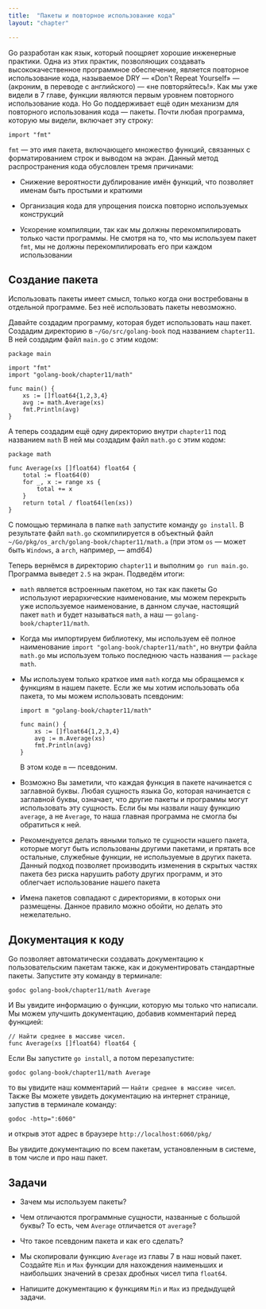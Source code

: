 ```yaml
---
title:  "Пакеты и повторное использование кода"
layout: "chapter"

---
```


Go разработан как язык, который поощряет хорошие инженерные практики. Одна из
этих практик, позволяющих создавать высококачественное программное обеспечение,
является повторное использование кода, называемое DRY — «Don't Repeat Yourself»
— (акроним, в переводе с английского) — «не повторяйтесь!». Как мы уже видели в
7 главе, функции являются первым уровнем повторного использование кода. Но Go
поддерживает ещё один механизм для повторного использования кода — пакеты. Почти
любая программа, которую мы видели, включает эту строку:

    import "fmt"

`fmt` — это имя пакета, включающего множество функций, связанных с
форматированием строк и выводом на экран. Данный метод распространения кода
обусловлен тремя причинами:

*   Снижение вероятности дублирование имён функций, что позволяет именам быть
    простыми и краткими

*   Организация кода для упрощения поиска повторно используемых конструкций

*   Ускорение компиляции, так как мы должны перекомпилировать только части
    программы. Не смотря на то, что мы используем пакет `fmt`, мы не должны
    перекомпилировать его при каждом использовании

## Создание пакета

Использовать пакеты имеет смысл, только когда они востребованы в отдельной
программе. Без неё использовать пакеты невозможно.

Давайте создадим программу, которая будет использовать наш пакет. Создадим
директорию в `~/Go/src/golang-book` под названием `chapter11`. В ней создадим
файл `main.go` с этим кодом:

    package main

    import "fmt"
    import "golang-book/chapter11/math"

    func main() {
        xs := []float64{1,2,3,4}
        avg := math.Average(xs)
        fmt.Println(avg)
    }

А теперь создадим ещё одну директорию внутри `chapter11` под названием `math`
В ней мы создадим файл `math.go` с этим кодом:

    package math

    func Average(xs []float64) float64 {
        total := float64(0)
        for _, x := range xs {
            total += x
        }
        return total / float64(len(xs))
    }

C помощью терминала в папке `math` запустите команду `go install`. В результате
файл `math.go` скомпилируется в объектный файл `~/Go/pkg/os_arch/golang-book/chapter11/math.a` 
(при этом `os` — может быть `Windows`, a `arch`, например, — amd64)

Теперь вернёмся в директорию `chapter11` и выполним `go run main.go`. Программа
выведет `2.5` на экран. Подведём итоги:

*   `math` является встроенным пакетом, но так как пакеты Go используют
    иерархические наименование, мы можем перекрыть уже используемое наименование, в
    данном случае, настоящий пакет `math` и будет называться `math`, а наш —
    `golang-book/chapter11/math`.

*   Когда мы импортируем библиотеку, мы используем её полное наименование 
    `import "golang-book/chapter11/math"`, но внутри файла `math.go` мы используем 
    только последнюю часть названия — `package math`.

*   Мы используем только краткое имя `math` когда мы обращаемся к функциям  в
    нашем пакете. Если же мы хотим использовать оба пакета, то мы можем использовать
    псевдоним:

    ```
    import m "golang-book/chapter11/math"

    func main() {
        xs := []float64{1,2,3,4}
        avg := m.Average(xs)
        fmt.Println(avg)
    }
    ```

    В этом коде `m` — псевдоним.

*   Возможно Вы заметили, что каждая функция в пакете начинается с заглавной
    буквы. Любая сущность языка Go, которая  начинается с заглавной буквы, означает,
    что другие пакеты и программы могут использовать эту сущность. Если бы мы
    назвали нашу функцию `average`, а не `Average`, то наша главная программа не
    смогла бы обратиться к ней.

*   Рекомендуется делать явными только те сущности нашего пакета, которые могут
    быть использованы другими пакетами, и прятать все остальные, служебные функции,
    не используемые в других пакета. Данный подход позволяет производить изменения в
    скрытых частях пакета без риска нарушить работу других программ, и это облегчает
    использование нашего пакета

*   Имена пакетов совпадают с директориями, в которых они размещены. Данное
    правило можно обойти, но делать это нежелательно.

## Документация к коду

Go позволяет автоматически создавать документацию к пользовательским пакетам
также, как и документировать стандартные пакеты. Запустите эту команду в
терминале:

    godoc golang-book/chapter11/math Average

И Вы увидите информацию о функции, которую мы только что написали. Мы можем
улучшить документацию, добавив комментарий перед функцией:

    // Найти среднее в массиве чисел.
    func Average(xs []float64) float64 {

Если Вы запустите `go install`, а потом перезапустите:

    godoc golang-book/chapter11/math Average

то вы увидите наш комментарий — `Найти среднее в массиве чисел`. Также Вы можете
увидеть документацию на интернет странице, запустив в терминале команду:

    godoc -http=":6060"

и открыв этот адрес в браузере `http://localhost:6060/pkg/`

Вы увидите документацию по всем пакетам, установленным в системе, в том числе и
про наш пакет.

## Задачи

*   Зачем мы используем пакеты?

*   Чем отличаются программные сущности, названные с большой буквы? То есть, чем
    `Average` отличается от `average`?

*   Что такое псевдоним пакета и как его сделать?

*   Мы скопировали функцию `Average` из главы 7 в наш новый пакет. Создайте
    `Min` и `Max` функции для нахождения наименьших и наибольших значений в срезах
    дробных чисел типа `float64`.

*   Напишите документацию к функциям `Min` и `Max` из предыдущей задачи.
